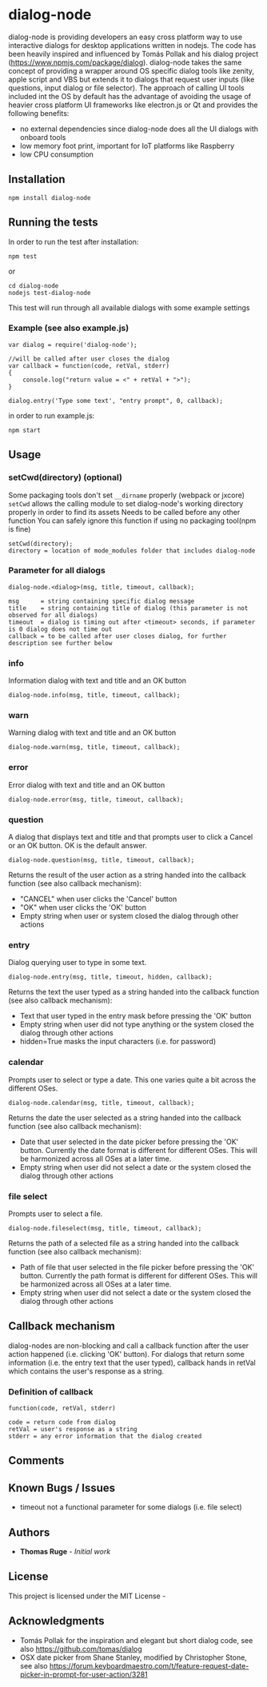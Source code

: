 # dialog-node

dialog-node is providing developers an easy cross platform way to use interactive dialogs for desktop applications written in nodejs. The code has been heavily inspired and influenced by Tomás Pollak and his dialog project (https://www.npmjs.com/package/dialog). dialog-node takes the same concept of providing a wrapper around OS specific dialog tools like zenity, apple script and VBS but extends it to dialogs that request user inputs (like questions, input dialog or file selector). The approach of calling UI tools included int the OS by default has the advantage of avoiding the usage of heavier cross platform UI frameworks like electron.js or Qt and provides the following benefits:

* no external dependencies since dialog-node does all the UI dialogs with onboard tools
* low memory foot print, important for IoT platforms like Raspberry
* low CPU consumption 

## Installation

```
npm install dialog-node
```

## Running the tests

In order to run the test after installation:

```
npm test
```

or

```
cd dialog-node
nodejs test-dialog-node
```

This test will run through all available dialogs with some example settings

### Example (see also example.js)

```
var dialog = require('dialog-node');

//will be called after user closes the dialog
var callback = function(code, retVal, stderr)
{
	console.log("return value = <" + retVal + ">");
}

dialog.entry('Type some text', "entry prompt", 0, callback);
```

in order to run example.js:

```
npm start
```
## Usage

### setCwd(directory) (optional)
Some packaging tools don't set `__dirname` properly (webpack or jxcore)
`setCwd` allows the calling module to set dialog-node's working directory properly
in order to find its assets
Needs to be called before any other function
You can safely ignore this function if using no packaging tool(npm is fine)

```
setCwd(directory);
directory = location of mode_modules folder that includes dialog-node
```

### Parameter for all dialogs
```
dialog-node.<dialog>(msg, title, timeout, callback);

msg      = string containing specific dialog message
title    = string containing title of dialog (this parameter is not observed for all dialogs)
timeout  = dialog is timing out after <timeout> seconds, if parameter is 0 dialog does not time out
callback = to be called after user closes dialog, for further description see further below
```

### info

Information dialog with text and title and an OK button
```
dialog-node.info(msg, title, timeout, callback);
```

### warn

Warning dialog with text and title and an OK button

```
dialog-node.warn(msg, title, timeout, callback);
```

### error

Error dialog with text and title and an OK button
```
dialog-node.error(msg, title, timeout, callback);
```

### question

A dialog that displays text and title and that prompts user to click a Cancel or an OK button. OK is the default answer. 

```
dialog-node.question(msg, title, timeout, callback);
```

Returns the result of the user action as a string handed into the callback function (see also callback mechanism):
* "CANCEL" when user clicks the 'Cancel' button
* "OK" when user clicks the 'OK' button
* Empty string when user or system closed the dialog through other actions

### entry

Dialog querying user to type in some text.

```
dialog-node.entry(msg, title, timeout, hidden, callback);
```

Returns the text the user typed as a string handed into the callback function (see also callback mechanism):
* Text that user typed in the entry mask before pressing the 'OK' button
* Empty string when user did not type anything or the system closed the dialog through other actions
* hidden=True masks the input characters (i.e. for password)

### calendar

Prompts user to select or type a date. This one varies quite a bit across the different OSes.

```
dialog-node.calendar(msg, title, timeout, callback);
```

Returns the date the user selected as a string handed into the callback function (see also callback mechanism):
* Date that user selected in the date picker before pressing the 'OK' button. Currently the date format is different for different OSes. This will be harmonized across all OSes at a later time.
* Empty string when user did not select a date or the system closed the dialog through other actions


### file select

Prompts user to select a file. 

```
dialog-node.fileselect(msg, title, timeout, callback);
```

Returns the path of a selected file as a string handed into the callback function (see also callback mechanism):
* Path of file that user selected in the file picker before pressing the 'OK' button. Currently the path format is different for different OSes. This will be harmonized across all OSes at a later time.
* Empty string when user did not select a date or the system closed the dialog through other actions

## Callback mechanism

dialog-nodes are non-blocking and call a callback function after the user action happened (i.e. clicking 'OK' button). For dialogs that return some information (i.e. the entry text that the user typed), callback hands in retVal which contains the user's response as a string.

### Definition of callback
```
function(code, retVal, stderr)

code = return code from dialog 
retVal = user's response as a string
stderr = any error information that the dialog created
```

## Comments

## Known Bugs / Issues

* timeout not a functional parameter for some dialogs (i.e. file select) 

## Authors

* **Thomas Ruge** - *Initial work*

## License

This project is licensed under the MIT License -

## Acknowledgments

* Tomás Pollak for the inspiration and elegant but short dialog code, see also https://github.com/tomas/dialog
* OSX date picker from Shane Stanley, modified by Christopher Stone, see also https://forum.keyboardmaestro.com/t/feature-request-date-picker-in-prompt-for-user-action/3281


